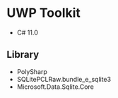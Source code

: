 # UWP Toolkit
- C# 11.0


## Library
- PolySharp
- SQLitePCLRaw.bundle_e_sqlite3
- Microsoft.Data.Sqlite.Core